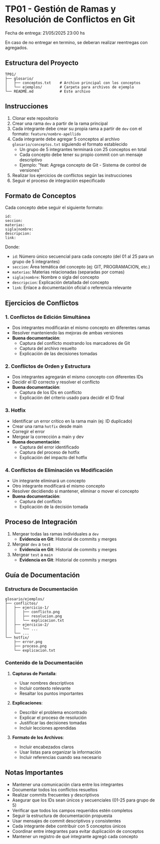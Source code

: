 # TP01 - Gestión de Ramas y Resolución de Conflictos en Git

Fecha de entrega: 21/05/2025 23:00 hs

En caso de no entregar en termino, se deberan realizar reentregas con agregados.

## Estructura del Proyecto

```
TP01/
├── glosario/
│   ├── conceptos.txt    # Archivo principal con los conceptos
│   └── ejemplos/        # Carpeta para archivos de ejemplo
└── README.md            # Este archivo
```

## Instrucciones

1. Clonar este repositorio
2. Crear una rama `dev` a partir de la rama principal
3. Cada integrante debe crear su propia rama a partir de `dev` con el formato: `feature/nombre-apellido`
4. Cada integrante debe agregar 5 conceptos al archivo `glosario/conceptos.txt` siguiendo el formato establecido
   - Un grupo de 5 integrantes terminará con 25 conceptos en total
   - Cada concepto debe tener su propio commit con un mensaje descriptivo
   - Ejemplo: "feat: Agrega concepto de Git - Sistema de control de versiones"
5. Realizar los ejercicios de conflictos según las instrucciones
6. Seguir el proceso de integración especificado

## Formato de Conceptos

Cada concepto debe seguir el siguiente formato:

```
id:
seccion:
materias:
sigla|nombre:
descripcion:
link:
```

Donde:

- `id`: Número único secuencial para cada concepto (del 01 al 25 para un grupo de 5 integrantes)
- `seccion`: Área temática del concepto (ej: GIT, PROGRAMACION, etc.)
- `materias`: Materias relacionadas (separadas por comas)
- `sigla|nombre`: Nombre o sigla del concepto
- `descripcion`: Explicación detallada del concepto
- `link`: Enlace a documentación oficial o referencia relevante

## Ejercicios de Conflictos

### 1. Conflictos de Edición Simultánea

- Dos integrantes modificarán el mismo concepto en diferentes ramas
- Resolver manteniendo las mejoras de ambas versiones
- **Buena documentación**:
  - Captura del conflicto mostrando los marcadores de Git
  - Captura del archivo resuelto
  - Explicación de las decisiones tomadas

### 2. Conflictos de Orden y Estructura

- Dos integrantes agregarán el mismo concepto con diferentes IDs
- Decidir el ID correcto y resolver el conflicto
- **Buena documentación**:
  - Captura de los IDs en conflicto
  - Explicación del criterio usado para decidir el ID final

### 3. Hotfix

- Identificar un error crítico en la rama main (ej: ID duplicado)
- Crear una rama `hotfix` desde main
- Corregir el error
- Mergear la corrección a main y dev
- **Buena documentación**:
  - Captura del error identificado
  - Captura del proceso de hotfix
  - Explicación del impacto del hotfix

### 4. Conflictos de Eliminación vs Modificación

- Un integrante eliminará un concepto
- Otro integrante modificará el mismo concepto
- Resolver decidiendo si mantener, eliminar o mover el concepto
- **Buena documentación**:
  - Captura del conflicto
  - Explicación de la decisión tomada

## Proceso de Integración

1. Mergear todas las ramas individuales a `dev`
   - **Evidencia en Git**: Historial de commits y merges
2. Mergear `dev` a `test`
   - **Evidencia en Git**: Historial de commits y merges
3. Mergear `test` a `main`
   - **Evidencia en Git**: Historial de commits y merges

## Guía de Documentación

### Estructura de Documentación

```
glosario/ejemplos/
├── conflictos/
│   ├── ejercicio-1/
│   │   ├── conflicto.png
│   │   ├── resolucion.png
│   │   └── explicacion.txt
│   ├── ejercicio-2/
│   │   └── ...
│   └── ...
└── hotfix/
    ├── error.png
    ├── proceso.png
    └── explicacion.txt
```

### Contenido de la Documentación

1. **Capturas de Pantalla**:

   - Usar nombres descriptivos
   - Incluir contexto relevante
   - Resaltar los puntos importantes

2. **Explicaciones**:

   - Describir el problema encontrado
   - Explicar el proceso de resolución
   - Justificar las decisiones tomadas
   - Incluir lecciones aprendidas

3. **Formato de los Archivos**:
   - Incluir encabezados claros
   - Usar listas para organizar la información
   - Incluir referencias cuando sea necesario

## Notas Importantes

- Mantener una comunicación clara entre los integrantes
- Documentar todos los conflictos resueltos
- Realizar commits frecuentes y descriptivos
- Asegurar que los IDs sean únicos y secuenciales (01-25 para grupo de 5)
- Verificar que todos los campos requeridos estén completos
- Seguir la estructura de documentación propuesta
- Usar mensajes de commit descriptivos y consistentes
- Cada integrante debe contribuir con 5 conceptos únicos
- Coordinar entre integrantes para evitar duplicación de conceptos
- Mantener un registro de qué integrante agregó cada concepto
